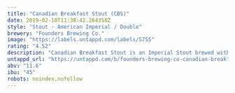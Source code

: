 ```yaml
---
title: "Canadian Breakfast Stout (CBS)"
date: 2019-02-10T11:38:42.264350Z
style: "Stout - American Imperial / Double"
brewery: "Founders Brewing Co."
image: "https://labels.untappd.com/labels/5755"
rating: "4.52"
description: "Canadian Breakfast Stout is an Imperial Stout brewed with a blend of coffees and imported chocolates, then aged in spent bourbon barrels that have most recently been aging pure Michigan maple syrup.  Brewed in 2018."
untappd_url: "https://untappd.com/b/founders-brewing-co-canadian-breakfast-stout-cbs/5755"
abv: "11.6"
ibu: "45"
robots: noindex,nofollow
---
```


